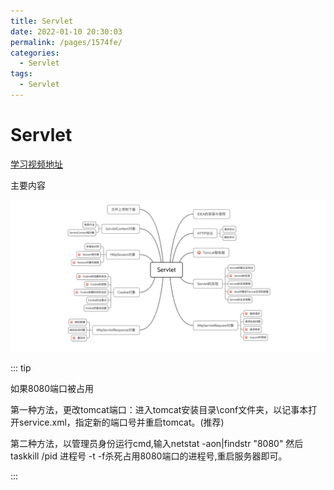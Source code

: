 ```yaml
---
title: Servlet
date: 2022-01-10 20:30:03
permalink: /pages/1574fe/
categories:
  - Servlet
tags:
  - Servlet
---
```

# Servlet

[学习视频地址](https://www.bilibili.com/video/BV1ZC4y1t7Aa?from=search&seid=8683124770659686534&spm_id_from=333.337.0.0)

主要内容

![1641817852480](./images/01/001.png)

::: tip

如果8080端口被占用

第一种方法，更改tomcat端口：进入tomcat安装目录\conf文件夹，以记事本打开service.xml，指定新的端口号并重启tomcat。(推荐)

第二种方法，以管理员身份运行cmd,输入netstat -aon|findstr "8080" 然后taskkill /pid 进程号 -t -f杀死占用8080端口的进程号,重启服务器即可。

:::

<Vssue title="Vssue Demo10"/>

